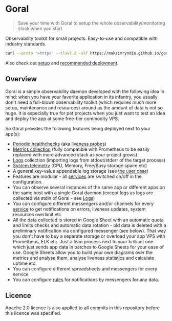 # Goral

> Save your time with Goral to setup the whole observability/monitoring stack when you start

Observability toolkit for small projects. Easy-to-use and compatible with industry standards.

```sh
curl --proto '=https' --tlsv1.2 -sSf https://maksimryndin.github.io/goral/install.sh | sh
```

Also check out [setup](https://maksimryndin.github.io/goral/setup.html) and [recommended deployment](https://maksimryndin.github.io/goral/recommended-deployment.html).

## Overview

Goral is a simple observability daemon developed with the following idea in mind: when you have your favorite application in its infantry, you usually don't need a full-blown observability toolkit (which requires much more setup, maintenance and resources) around as the amount of data is not so huge. It is especially true for pet projects when you just want to test an idea and deploy the app at some free-tier commodity VPS.

So Goral provides the following features being deployed next to your app(s):
* [Periodic healthchecks](https://maksimryndin.github.io/goral/healthcheck.html) (aka [liveness probes](https://kubernetes.io/docs/tasks/configure-pod-container/configure-liveness-readiness-startup-probes/))
* [Metrics collection](https://maksimryndin.github.io/goral/metrics.html) (fully compatible with Prometheus to be easily replaced with more advanced stack as your project grows)
* [Logs](https://maksimryndin.github.io/goral/logs.html) collection (importing logs from stdout/stderr of the target process)
* [System telemetry](https://maksimryndin.github.io/goral/system.html) (CPU, Memory, Free/Busy storage space etc)
* A general key-value appendable log storage (see [the user case](https://maksimryndin.github.io/goral/kv-log.html))
* Features are modular - all [services](https://maksimryndin.github.io/goral/services.html) are switched on/off in the configuration.
* You can observe several instances of the same app or different apps on the same host with a single Goral daemon (except logs as logs are collected via stdin of Goral - see [Logs](https://maksimryndin.github.io/goral/logs.html))
* You can configure different messengers and/or channels for every [service](https://maksimryndin.github.io/goral/services.html) to get notifications on errors, liveness updates, system resources overlimit etc
* All the data collected is stored in Google Sheet with an automatic quota and limits checks and automatic data rotation - old data is deleted with a preliminary notification via configured messenger (see below). That way you don't have to buy a separate storage or overload your app VPS with Prometheus, ELK etc. Just a lean process next to your brilliant one which just sends app data in batches to Google Sheets for your ease of use. Google Sheets allow you to build your own diagrams over the metrics and analyse them, analyse liveness statistics and calculate uptime etc.
* You can configure different spreadsheets and messengers for every service
* You can configure [rules](https://maksimryndin.github.io/goral/rules.html) for notifications by messengers for any data.

## Licence

Apache 2.0 licence is also applied to all commits in this repository before this licence was specified.